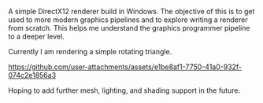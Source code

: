 A simple DirectX12 renderer build in Windows. 
The objective of this is to get used to more modern graphics pipelines and to explore writing a renderer from scratch. This helps me understand the graphics programmer pipeline to a deeper level. 

Currently I am rendering a simple rotating triangle. 

https://github.com/user-attachments/assets/e1be8af1-7750-41a0-932f-074c2e1856a3

Hoping to add further mesh, lighting, and shading support in the future. 

